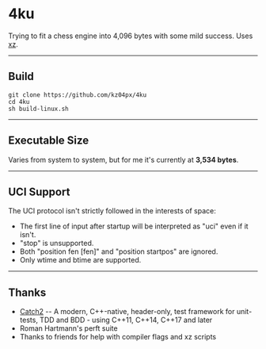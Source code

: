 # 4ku
Trying to fit a chess engine into 4,096 bytes with some mild success. Uses [xz](https://linux.die.net/man/1/xz).

---

## Build
```
git clone https://github.com/kz04px/4ku
cd 4ku
sh build-linux.sh
```

---

## Executable Size
Varies from system to system, but for me it's currently at **3,534 bytes**.

---

## UCI Support
The UCI protocol isn't strictly followed in the interests of space:
- The first line of input after startup will be interpreted as "uci" even if it isn't.
- "stop" is unsupported.
- Both "position fen [fen]" and "position startpos" are ignored.
- Only wtime and btime are supported.

---

## Thanks
- [Catch2](https://github.com/catchorg/Catch2) -- A modern, C++-native, header-only, test framework for unit-tests, TDD and BDD - using C++11, C++14, C++17 and later
- Roman Hartmann's perft suite
- Thanks to friends for help with compiler flags and xz scripts
